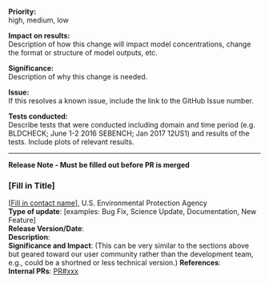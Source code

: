 **Priority:**  
high, medium, low

**Impact on results:**   
Description of how this change will impact model concentrations, change the format or structure of model outputs, etc.  

**Significance:**   
Description of why this change is needed.

**Issue:**  
If this resolves a known issue, include the link to the GitHub Issue number.  

**Tests conducted:**  
Describe tests that were conducted including domain and time period (e.g. BLDCHECK; June 1-2 2016 SEBENCH; Jan 2017 12US1) and results of the tests.  Include plots of relevant results.  

--- 
**Release Note - Must be filled out before PR is merged**  
### [Fill in Title]
[[Fill in contact name](mailto:contact.email@epa.gov)], U.S. Environmental Protection Agency    
**Type of update**: [examples: Bug Fix, Science Update, Documentation, New Feature]   
**Release Version/Date**:  
**Description**:  
**Significance and Impact**: (This can be very similar to the sections above but geared toward our user community rather than the development team, e.g., could be a shortned or less technical version.)
**References**:   
**Internal PRs**: [PR#xxx](https://github.com/USEPA/CMAQ_Dev/pull/xxx)  

